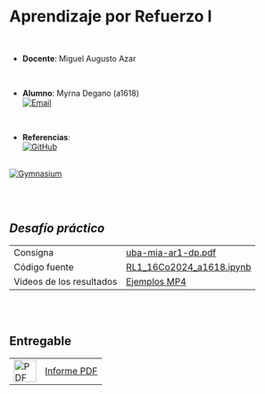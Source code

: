 # Aprendizaje por Refuerzo I  

<br>  

* **Docente**:  Miguel Augusto Azar  

<br>  

* **Alumno**:  Myrna Degano (a1618)<br><a href="mailto:myrna.l.degano@gmail.com"><img alt="Email" src="https://img.shields.io/badge/Gmail-myrna.l.degano@gmail.com-B9E1F5?style=flat-square&logo=gmail"></a>

<br>

* **Referencias**:  <br>
<a href="https://github.com/aear-uba/ar1/tree/ar1-2025-b3" target="_blank"><img alt="GitHub" src="https://img.shields.io/badge/Aprendizaje%20por%20Refuerzo%201%20-%20MIA%20-%20UBA-B9E1F5?style=flat-square&logo=github"></a>
<br>
<a href="https://gymnasium.farama.org/index.html" target="_blank"><img alt="Gymnasium" src="https://img.shields.io/badge/Gymnasium%20Documentation-B9E1F5?style=flat-square&logo=python"></a>

<br><br>

## *Desafío práctico*

<table border="0">
  <tr valign="center">
    <td>Consigna</td>
    <td><a href="./uba-mia-ar1-dp.pdf" target="_blank">uba-mia-ar1-dp.pdf</a></td>
  </tr>
  <tr valign="center">
    <td>Código fuente</td>
    <td><a href="./RL1_16Co2024_a1618.ipynb" target="_blank">RL1_16Co2024_a1618.ipynb</a></td>
  </tr>
    <tr valign="center">
    <td>Videos de los resultados</td>
    <td><a href="./mp4/" target="_blank">Ejemplos MP4</a></td>
  </tr>
</table>
<br>


<br>

## Entregable
<table border="0">
  <tr valign="center">
    <td><img src="../img/pdf.png" alt="PDF" height="40"></td>
    <td><a href="./uba-mia-ar1-dp_a1618.pdf" target="_blank">Informe PDF</a></td>
  </tr>
</table>
<br>
